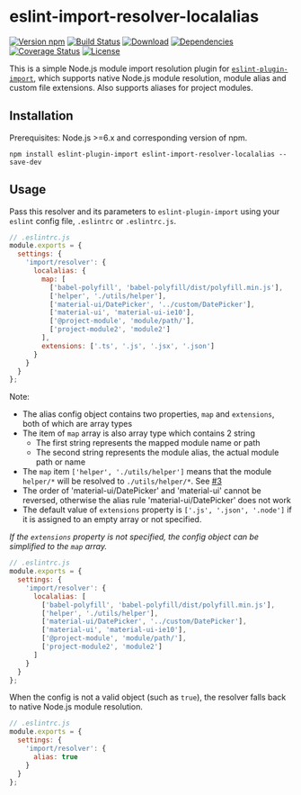# eslint-import-resolver-localalias

[![Version npm][version]](http://browsenpm.org/package/eslint-import-resolver-localalias)
[![Build Status][build]](https://travis-ci.org/moodpulse/eslint-import-resolver-localalias)
[![Download][download]](https://www.npmjs.com/package/eslint-import-resolver-localalias)
[![Dependencies][david]](https://david-dm.org/moodpulse/eslint-import-resolver-localalias)
[![Coverage Status][cover]](https://coveralls.io/github/moodpulse/eslint-import-resolver-localalias?branch=master)
[![License][license]](https://opensource.org/licenses/MIT)

[version]: http://img.shields.io/npm/v/eslint-import-resolver-localalias.svg?style=flat-square
[build]: http://img.shields.io/travis/moodpulse/eslint-import-resolver-localalias/master.svg?style=flat-square
[download]: https://img.shields.io/npm/dm/eslint-import-resolver-localalias.svg?style=flat-square
[david]: https://img.shields.io/david/moodpulse/eslint-import-resolver-localalias.svg?style=flat-square
[cover]: http://img.shields.io/coveralls/moodpulse/eslint-import-resolver-localalias/master.svg?style=flat-square
[license]: https://img.shields.io/badge/License-MIT-brightgreen.svg?style=flat-square


This is a simple Node.js module import resolution plugin for [`eslint-plugin-import`](https://www.npmjs.com/package/eslint-plugin-import), which supports native Node.js module resolution, module alias and custom file extensions. Also supports aliases for project modules.


## Installation

Prerequisites: Node.js >=6.x and corresponding version of npm.

```shell
npm install eslint-plugin-import eslint-import-resolver-localalias --save-dev
```


## Usage

Pass this resolver and its parameters to `eslint-plugin-import` using your `eslint` config file, `.eslintrc` or `.eslintrc.js`.

```js
// .eslintrc.js
module.exports = {
  settings: {
    'import/resolver': {
      localalias: {
        map: [
          ['babel-polyfill', 'babel-polyfill/dist/polyfill.min.js'],
          ['helper', './utils/helper'],
          ['material-ui/DatePicker', '../custom/DatePicker'],
          ['material-ui', 'material-ui-ie10'],
          ['@project-module', 'module/path/'],
          ['project-module2', 'module2']
        ],
        extensions: ['.ts', '.js', '.jsx', '.json']
      }
    }
  }
};
```

Note:

- The alias config object contains two properties, `map` and `extensions`, both of which are array types
- The item of `map` array is also array type which contains 2 string
    + The first string represents the mapped module name or path
    + The second string represents the module alias, the actual module path or name
- The `map` item `['helper', './utils/helper']` means that the module `helper/*` will be resolved to `./utils/helper/*`. See [#3](https://github.com/moodpulse/eslint-import-resolver-localalias/issues/3)
- The order of 'material-ui/DatePicker' and 'material-ui' cannot be reversed, otherwise the alias rule 'material-ui/DatePicker' does not work
- The default value of `extensions` property is `['.js', '.json', '.node']` if it is assigned to an empty array or not specified.

*If the `extensions` property is not specified, the config object can be simplified to the `map` array.*

```js
// .eslintrc.js
module.exports = {
  settings: {
    'import/resolver': {
      localalias: [
        ['babel-polyfill', 'babel-polyfill/dist/polyfill.min.js'],
        ['helper', './utils/helper'],
        ['material-ui/DatePicker', '../custom/DatePicker'],
        ['material-ui', 'material-ui-ie10'],
        ['@project-module', 'module/path/'],
        ['project-module2', 'module2']
      ]
    }
  }
};
```

When the config is not a valid object (such as `true`), the resolver falls back to native Node.js module resolution.

```js
// .eslintrc.js
module.exports = {
  settings: {
    'import/resolver': {
      alias: true
    }
  }
};
```
